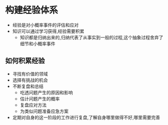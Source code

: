 # 构建经验体系

- 经验是对小概率事件的评估和应对
- 知识可以通过学习获得,经验需要积累
  - 知识都是归纳出来的,归纳代表了从事实到一般的过程,这个抽象过程舍弃了细节和小概率事件

## 如何积累经验

- 寻找有价值的领域
- 选择有挑战的机会
- 不断复盘和总结
  - 吃透问题产生的原因和影响
  - 估计问题产生的概率
  - 复盘应对方法
  - 为类似问题准备应急方案
- 定期对自身的这一阶段的工作进行复盘,了解自身哪里做得不好,哪里需要完善
